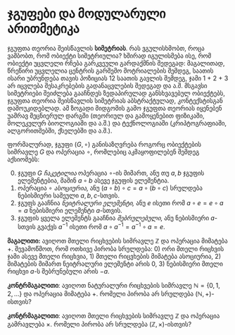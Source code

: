 # ჯგუფები და მოდულარული არითმეტიკა

ჯგუფთა თეორია შეისწავლის **სიმეტრიას**. რას ვგულისხმობთ, როცა ვამბობთ, რომ ობიექტი სიმეტრიულია? 
ხშირად იგულისმება ისე, რომ ობიექტი უცვლელი რჩება გარკვეული გარდაქმნის შედეგად: 
მაგალითად, წრეწირი უცვლელია ცენტრის გარშემო მოტრიალების შემდეგ, 
საათის ისარი უბრუნდება თავის პოზიციას 12 საათის გავლის შემდეგ, 
ჯამი 1 + 2 + 3 არ იცვლება შესაკრებების გადანაცვლების შედეგად და ა.შ. 
მსგავსი სიმეტრიები შეიძლება გააჩნდეს ზედაპირულად განსხვავებულ ობიექტებს, 
ჯგუფთა თეორია შეისწავლის სიმეტრიას აბსტრაქტულად, კონტექსტისგან დამოუკიდებლად. 
ამ ზოგადი მიდგომის გამო ჯგუფთა თეორიას იყენებენ უამრავ მეცნიერულ დარგში
(თეორიულ და გამოყენებით ფიზიკაში, მოლეკულურ ბიოლოგიაში და ა.შ.)
და ტექნოლოგიაში (კრიპტოგრაფიაში, ალგორითმებში, ქსელებში და ა.შ.).

ფორმალურად, ჯგუფი $(G, \circ)$ განისაზღვრება როგორც ობიექტების სიმრავლე $G$ და ოპერაცია $\circ$, რომლებიც აკმაყოფილებენ შემდეგ აქსიომებს:

0) ჯგუფი $G$ *ჩაკეტილია* ოპერაცია $\circ$-ის მიმართ, ანუ თუ $a,b$ ჯგუფის ელემენტებია, მაშინ $a \circ b$ ასევე ჯგუფის ელემენტია.
1) ოპერაცია $\circ$ *ასოციურია*, ანუ $(a \circ b) \circ c = a \circ (b \circ c)$ სრულდება ნებისმიერი სამეული $a,b,c$-სთვის.
2) ჯგუფს გააჩნია *ნეიტრალური ელემენტი,* ანუ $e$ ისეთი რომ $a \circ e = e \circ a = a$ ნებისმიერი ელემენტი $a$-სთვის.
3) ჯგუფის ყველა ელემენტს გააჩნია *შებრულებული*, ანუ ნებისმიერი $a$-სთვის გვაქვს $a^{-1}$ ისეთი რომ $a \circ a^{-1} = a^{-1} \circ a = e$.

**მაგალითი:** ავიღოთ მთელი რიცხვების სიმრავლე $\mathbb{Z}$ და ოპერაცია მიმატება $+$. შევამოწმოთ, რომ ოთხივე პირობა სრულდება: 0) ორი მთელი რიცხვის ჯამი ასევე მთელი რიცხვია, 1) მთელი რიცვხების მიმატება ასოციურია, 2) მიმატების მიმართ ნეიტრალური ელემენტი არის 0, 3) ნებისმიერი მთელი რიცხვი $a$-ს შებრუნებული არის $-a$.

**კონტრმაგალითი**: ავიღოთ ნატურალური რიცხვების სიმრავლე $\mathbb{N} = \{0,1,2,...\}$ და ოპერაცია მიმატება $+$. რომელი პირობა არ სრულდება $(\mathbb{N},+)$-ისთვის?

**კონტრმაგალითი**: ავიღოთ მთელი რიცხვების სიმრავლე $\mathbb{Z}$ და ოპერაცია გამრავლება $\times$. რომელი პირობა არ სრულდება $(\mathbb{Z},\times)$-ისთვის?

